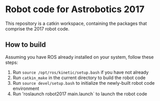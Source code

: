 # Robot code for Astrobotics 2017
This repository is a catkin workspace, containing the packages that comprise the 2017 robot code.

## How to build
Assuming you have ROS already installed on your system, follow these steps:

1. Run `source /opt/ros/kinetic/setup.bash` if you have not already
2. Run `catkin_make` in the current directory to build the robot code
3. Run `source devel/setup.bash` to initialize the newly-built robot code environment
4. Run 'roslaunch robot2017 main.launch` to launch the robot code
